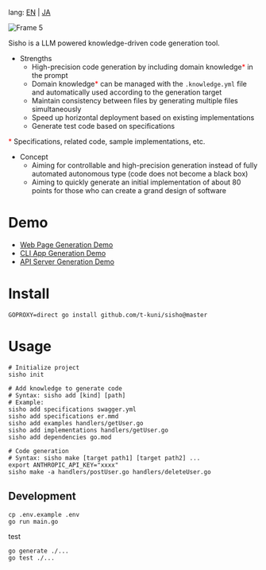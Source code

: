 lang: [EN](README.markdown) | [JA](README.ja.markdown)

![Frame 5](https://github.com/user-attachments/assets/94a975ec-4e90-49fe-81b7-c1d358f76a77)

Sisho is a LLM powered knowledge-driven code generation tool.

- Strengths
  - High-precision code generation by including domain knowledge<font color="red">*</font> in the prompt
  - Domain knowledge<font color="red">*</font> can be managed with the `.knowledge.yml` file and automatically used according to the generation target
  - Maintain consistency between files by generating multiple files simultaneously
  - Speed up horizontal deployment based on existing implementations
  - Generate test code based on specifications

<font color="red">*</font> Specifications, related code, sample implementations, etc.

- Concept
  - Aiming for controllable and high-precision generation instead of fully automated autonomous type (code does not become a black box)
  - Aiming to quickly generate an initial implementation of about 80 points for those who can create a grand design of software


# Demo

* [Web Page Generation Demo](https://github.com/t-kuni/sisho-demo/tree/master/1-web-page)
* [CLI App Generation Demo](https://github.com/t-kuni/sisho-demo/tree/master/2-cli-app)
* [API Server Generation Demo](https://github.com/t-kuni/sisho-demo/tree/master/3-api-server)

# Install

```
GOPROXY=direct go install github.com/t-kuni/sisho@master
```

# Usage

```
# Initialize project
sisho init

# Add knowledge to generate code
# Syntax: sisho add [kind] [path]
# Example:
sisho add specifications swagger.yml
sisho add specifications er.mmd
sisho add examples handlers/getUser.go
sisho add implementations handlers/getUser.go
sisho add dependencies go.mod

# Code generation
# Syntax: sisho make [target path1] [target path2] ... 
export ANTHROPIC_API_KEY="xxxx"
sisho make -a handlers/postUser.go handlers/deleteUser.go
```

## Development

```
cp .env.example .env
go run main.go 
```

test

```
go generate ./...
go test ./...
```